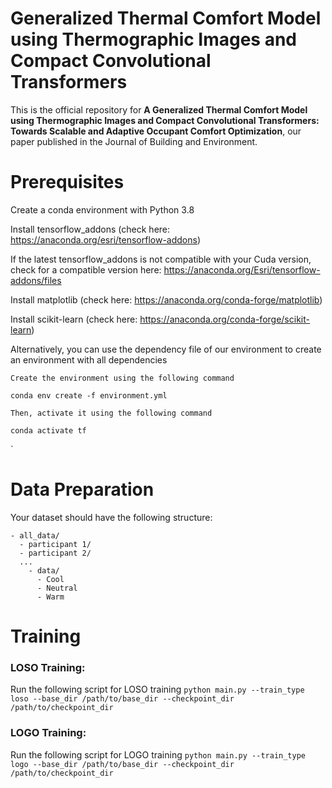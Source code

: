 # Generalized Thermal Comfort Model using Thermographic Images and Compact Convolutional Transformers

This is the official repository for **A Generalized Thermal Comfort Model using Thermographic Images and Compact Convolutional Transformers: Towards Scalable and Adaptive Occupant Comfort Optimization**, our paper published in the Journal of Building and Environment. 

# Prerequisites
Create a conda environment with Python 3.8

Install tensorflow_addons (check here: https://anaconda.org/esri/tensorflow-addons)

If the latest tensorflow_addons is not compatible with your Cuda version, check for a compatible version here: https://anaconda.org/Esri/tensorflow-addons/files

Install matplotlib (check here: https://anaconda.org/conda-forge/matplotlib)

Install scikit-learn (check here: https://anaconda.org/conda-forge/scikit-learn)

Alternatively, you can use the dependency file of our environment to create an environment with all dependencies

```
Create the environment using the following command

conda env create -f environment.yml

Then, activate it using the following command

conda activate tf

```
`
# Data Preparation

Your dataset should have the following structure: 
```
- all_data/
  - participant 1/
  - participant 2/
  ...
    - data/
      - Cool
      - Neutral
      - Warm
```

# Training

### LOSO Training:

Run the following script for LOSO training `python main.py --train_type loso --base_dir /path/to/base_dir --checkpoint_dir /path/to/checkpoint_dir`

### LOGO Training:

Run the following script for LOGO training `python main.py --train_type logo --base_dir /path/to/base_dir --checkpoint_dir /path/to/checkpoint_dir`
